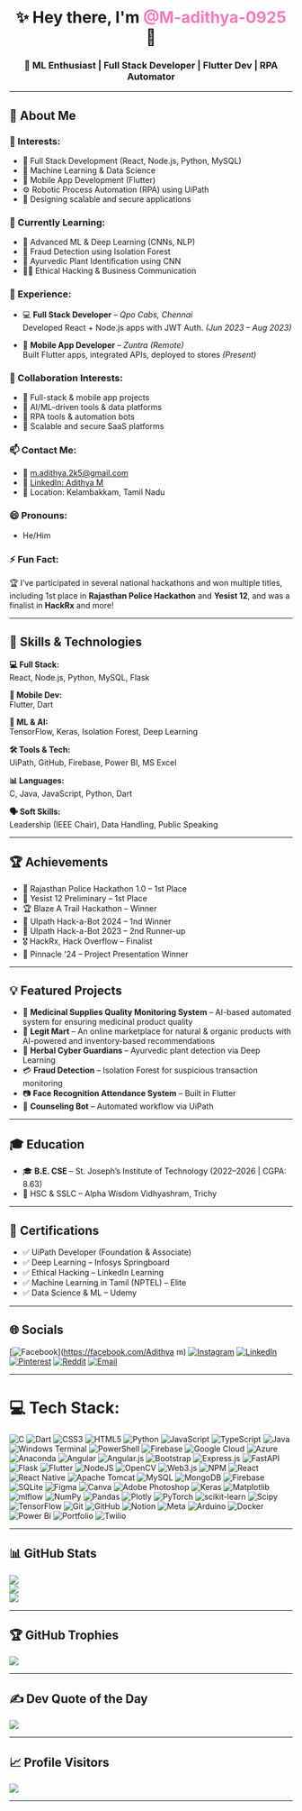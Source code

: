 <h1 align="center">✨ Hey there, I'm <span style="color:#f778ba;">@M-adithya-0925</span> 👋</h1>
<h3 align="center">🚀  ML Enthusiast | Full Stack Developer | Flutter Dev | RPA Automator</h3>

---

## 💫 About Me

### 👀 Interests:
- 🚧 Full Stack Development (React, Node.js, Python, MySQL)
- 🤖 Machine Learning & Data Science
- 📱 Mobile App Development (Flutter)
- ⚙️ Robotic Process Automation (RPA) using UiPath
- 🔐 Designing scalable and secure applications

### 🌱 Currently Learning:
- 🧠 Advanced ML & Deep Learning (CNNs, NLP)
- 💸 Fraud Detection using Isolation Forest
- 🌿 Ayurvedic Plant Identification using CNN
- 🕵️‍♂️ Ethical Hacking & Business Communication

### 💼 Experience:
- 💻 **Full Stack Developer** – *Qpo Cabs, Chennai*  
  Developed React + Node.js apps with JWT Auth. *(Jun 2023 – Aug 2023)*

- 📱 **Mobile App Developer** – *Zuntra (Remote)*  
  Built Flutter apps, integrated APIs, deployed to stores *(Present)*

### 💞️ Collaboration Interests:
- 🔧 Full-stack & mobile app projects
- 🤖 AI/ML-driven tools & data platforms
- 🔁 RPA tools & automation bots
- 🔐 Scalable and secure SaaS platforms

### 📫 Contact Me:
- 📧 [m.adithya.2k5@gmail.com](mailto:m.adithya.2k5@gmail.com)
- 🔗 [LinkedIn: Adithya M](https://www.linkedin.com/in/adithya-m-58714425b/)
- 📍 Location: Kelambakkam, Tamil Nadu

### 😄 Pronouns:  
- He/Him

### ⚡ Fun Fact:  
🏆 I’ve participated in several national hackathons and won multiple titles, including 1st place in **Rajasthan Police Hackathon** and **Yesist 12**, and was a finalist in **HackRx** and more!

---

## 🧠 Skills & Technologies

**💻 Full Stack:**  
React, Node.js, Python, MySQL, Flask  

**📱 Mobile Dev:**  
Flutter, Dart  

**🧠 ML & AI:**  
TensorFlow, Keras, Isolation Forest, Deep Learning  

**🛠️ Tools & Tech:**  
UiPath, GitHub, Firebase, Power BI, MS Excel  

**📊 Languages:**  
C, Java, JavaScript, Python, Dart  

**🗣️ Soft Skills:**  
Leadership (IEEE Chair), Data Handling, Public Speaking

---

## 🏆 Achievements
- 🥇 Rajasthan Police Hackathon 1.0 – 1st Place  
- 🥇 Yesist 12 Preliminary – 1st Place  
- 🏆 Blaze A Trail Hackathon – Winner
- 🥇 UIpath Hack-a-Bot 2024 – 1nd Winner  
- 🥉 UIpath Hack-a-Bot 2023 – 2nd Runner-up  
- 🎖 HackRx, Hack Overflow – Finalist  
- 🏅 Pinnacle '24 – Project Presentation Winner

---

## 💡 Featured Projects
- 🧪 **Medicinal Supplies Quality Monitoring System** – AI-based automated system for ensuring medicinal product quality
- 🛒 **Legit Mart** – An online marketplace for natural & organic products with AI-powered and inventory-based recommendations
- 🌿 **Herbal Cyber Guardians** – Ayurvedic plant detection via Deep Learning  
- 💳 **Fraud Detection** – Isolation Forest for suspicious transaction monitoring  
- 📷 **Face Recognition Attendance System** – Built in Flutter  
- 🤖 **Counseling Bot** – Automated workflow via UiPath

---

## 🎓 Education
- 🎓 **B.E. CSE** – St. Joseph’s Institute of Technology (2022–2026 | CGPA: 8.63)  
- 🏫 HSC & SSLC – Alpha Wisdom Vidhyashram, Trichy

---

## 📜 Certifications
- ✅ UiPath Developer (Foundation & Associate)  
- ✅ Deep Learning – Infosys Springboard  
- ✅ Ethical Hacking – LinkedIn Learning  
- ✅ Machine Learning in Tamil (NPTEL) – Elite  
- ✅ Data Science & ML – Udemy

---

## 🌐 Socials
[![Facebook](https://img.shields.io/badge/Facebook-%231877F2.svg?logo=Facebook&logoColor=white)](https://facebook.com/Adithya m) 
[![Instagram](https://img.shields.io/badge/Instagram-%23E4405F.svg?logo=Instagram&logoColor=white)](https://instagram.com/_adithya.m_m) 
[![LinkedIn](https://img.shields.io/badge/LinkedIn-%230077B5.svg?logo=linkedin&logoColor=white)](https://www.linkedin.com/in/adithya-m-58714425b/) 
[![Pinterest](https://img.shields.io/badge/Pinterest-%23E60023.svg?logo=Pinterest&logoColor=white)](https://pinterest.com/madithya2k5) 
[![Reddit](https://img.shields.io/badge/Reddit-%23FF4500.svg?logo=Reddit&logoColor=white)](https://reddit.com/user/KlutzyCurve1148) 
[![Email](https://img.shields.io/badge/Email-D14836?logo=gmail&logoColor=white)](mailto:m.adithya.2k5@gmail.com) 

---

# 💻 Tech Stack:
![C](https://img.shields.io/badge/c-%2300599C.svg?style=for-the-badge&logo=c&logoColor=white) ![Dart](https://img.shields.io/badge/dart-%230175C2.svg?style=for-the-badge&logo=dart&logoColor=white) ![CSS3](https://img.shields.io/badge/css3-%231572B6.svg?style=for-the-badge&logo=css3&logoColor=white) ![HTML5](https://img.shields.io/badge/html5-%23E34F26.svg?style=for-the-badge&logo=html5&logoColor=white) ![Python](https://img.shields.io/badge/python-3670A0?style=for-the-badge&logo=python&logoColor=ffdd54) ![JavaScript](https://img.shields.io/badge/javascript-%23323330.svg?style=for-the-badge&logo=javascript&logoColor=%23F7DF1E) ![TypeScript](https://img.shields.io/badge/typescript-%23007ACC.svg?style=for-the-badge&logo=typescript&logoColor=white) ![Java](https://img.shields.io/badge/java-%23ED8B00.svg?style=for-the-badge&logo=openjdk&logoColor=white) ![Windows Terminal](https://img.shields.io/badge/Windows%20Terminal-%234D4D4D.svg?style=for-the-badge&logo=windows-terminal&logoColor=white) ![PowerShell](https://img.shields.io/badge/PowerShell-%235391FE.svg?style=for-the-badge&logo=powershell&logoColor=white) ![Firebase](https://img.shields.io/badge/firebase-%23039BE5.svg?style=for-the-badge&logo=firebase) ![Google Cloud](https://img.shields.io/badge/GoogleCloud-%234285F4.svg?style=for-the-badge&logo=google-cloud&logoColor=white) ![Azure](https://img.shields.io/badge/azure-%230072C6.svg?style=for-the-badge&logo=microsoftazure&logoColor=white) ![Anaconda](https://img.shields.io/badge/Anaconda-%2344A833.svg?style=for-the-badge&logo=anaconda&logoColor=white) ![Angular](https://img.shields.io/badge/angular-%23DD0031.svg?style=for-the-badge&logo=angular&logoColor=white) ![Angular.js](https://img.shields.io/badge/angular.js-%23E23237.svg?style=for-the-badge&logo=angularjs&logoColor=white) ![Bootstrap](https://img.shields.io/badge/bootstrap-%238511FA.svg?style=for-the-badge&logo=bootstrap&logoColor=white) ![Express.js](https://img.shields.io/badge/express.js-%23404d59.svg?style=for-the-badge&logo=express&logoColor=%2361DAFB) ![FastAPI](https://img.shields.io/badge/FastAPI-005571?style=for-the-badge&logo=fastapi) ![Flask](https://img.shields.io/badge/flask-%23000.svg?style=for-the-badge&logo=flask&logoColor=white) ![Flutter](https://img.shields.io/badge/Flutter-%2302569B.svg?style=for-the-badge&logo=Flutter&logoColor=white) ![NodeJS](https://img.shields.io/badge/node.js-6DA55F?style=for-the-badge&logo=node.js&logoColor=white) ![OpenCV](https://img.shields.io/badge/opencv-%23white.svg?style=for-the-badge&logo=opencv&logoColor=white) ![Web3.js](https://img.shields.io/badge/web3.js-F16822?style=for-the-badge&logo=web3.js&logoColor=white) ![NPM](https://img.shields.io/badge/NPM-%23CB3837.svg?style=for-the-badge&logo=npm&logoColor=white) ![React](https://img.shields.io/badge/react-%2320232a.svg?style=for-the-badge&logo=react&logoColor=%2361DAFB) ![React Native](https://img.shields.io/badge/react_native-%2320232a.svg?style=for-the-badge&logo=react&logoColor=%2361DAFB) ![Apache Tomcat](https://img.shields.io/badge/apache%20tomcat-%23F8DC75.svg?style=for-the-badge&logo=apache-tomcat&logoColor=black) ![MySQL](https://img.shields.io/badge/mysql-4479A1.svg?style=for-the-badge&logo=mysql&logoColor=white) ![MongoDB](https://img.shields.io/badge/MongoDB-%234ea94b.svg?style=for-the-badge&logo=mongodb&logoColor=white) ![Firebase](https://img.shields.io/badge/firebase-a08021?style=for-the-badge&logo=firebase&logoColor=ffcd34) ![SQLite](https://img.shields.io/badge/sqlite-%2307405e.svg?style=for-the-badge&logo=sqlite&logoColor=white) ![Figma](https://img.shields.io/badge/figma-%23F24E1E.svg?style=for-the-badge&logo=figma&logoColor=white) ![Canva](https://img.shields.io/badge/Canva-%2300C4CC.svg?style=for-the-badge&logo=Canva&logoColor=white) ![Adobe Photoshop](https://img.shields.io/badge/adobe%20photoshop-%2331A8FF.svg?style=for-the-badge&logo=adobe%20photoshop&logoColor=white) ![Keras](https://img.shields.io/badge/Keras-%23D00000.svg?style=for-the-badge&logo=Keras&logoColor=white) ![Matplotlib](https://img.shields.io/badge/Matplotlib-%23ffffff.svg?style=for-the-badge&logo=Matplotlib&logoColor=black) ![mlflow](https://img.shields.io/badge/mlflow-%23d9ead3.svg?style=for-the-badge&logo=numpy&logoColor=blue) ![NumPy](https://img.shields.io/badge/numpy-%23013243.svg?style=for-the-badge&logo=numpy&logoColor=white) ![Pandas](https://img.shields.io/badge/pandas-%23150458.svg?style=for-the-badge&logo=pandas&logoColor=white) ![Plotly](https://img.shields.io/badge/Plotly-%233F4F75.svg?style=for-the-badge&logo=plotly&logoColor=white) ![PyTorch](https://img.shields.io/badge/PyTorch-%23EE4C2C.svg?style=for-the-badge&logo=PyTorch&logoColor=white) ![scikit-learn](https://img.shields.io/badge/scikit--learn-%23F7931E.svg?style=for-the-badge&logo=scikit-learn&logoColor=white) ![Scipy](https://img.shields.io/badge/SciPy-%230C55A5.svg?style=for-the-badge&logo=scipy&logoColor=%white) ![TensorFlow](https://img.shields.io/badge/TensorFlow-%23FF6F00.svg?style=for-the-badge&logo=TensorFlow&logoColor=white) ![Git](https://img.shields.io/badge/git-%23F05033.svg?style=for-the-badge&logo=git&logoColor=white) ![GitHub](https://img.shields.io/badge/github-%23121011.svg?style=for-the-badge&logo=github&logoColor=white) ![Notion](https://img.shields.io/badge/Notion-%23000000.svg?style=for-the-badge&logo=notion&logoColor=white) ![Meta](https://img.shields.io/badge/Meta-%230467DF.svg?style=for-the-badge&logo=Meta&logoColor=white) ![Arduino](https://img.shields.io/badge/-Arduino-00979D?style=for-the-badge&logo=Arduino&logoColor=white) ![Docker](https://img.shields.io/badge/docker-%230db7ed.svg?style=for-the-badge&logo=docker&logoColor=white) ![Power Bi](https://img.shields.io/badge/power_bi-F2C811?style=for-the-badge&logo=powerbi&logoColor=black) ![Portfolio](https://img.shields.io/badge/Portfolio-%23000000.svg?style=for-the-badge&logo=firefox&logoColor=#FF7139) ![Twilio](https://img.shields.io/badge/Twilio-F22F46?style=for-the-badge&logo=Twilio&logoColor=white)

---

## 📊 GitHub Stats
![](https://github-readme-stats.vercel.app/api?username=M-adithya-0925&theme=dark&hide_border=false)<br/>
![](https://nirzak-streak-stats.vercel.app/?user=M-adithya-0925&theme=dark&hide_border=false)<br/>
![](https://github-readme-stats.vercel.app/api/top-langs/?username=M-adithya-0925&theme=dark&hide_border=false&layout=compact)

---

## 🏆 GitHub Trophies
![](https://github-profile-trophy.vercel.app/?username=M-adithya-0925&theme=radical&no-frame=false&no-bg=true&margin-w=4)

---

## ✍️ Dev Quote of the Day
![](https://quotes-github-readme.vercel.app/api?type=horizontal&theme=radical)

---

## 📈 Profile Visitors
[![](https://visitcount.itsvg.in/api?id=M-adithya-0925&icon=0&color=0)](https://visitcount.itsvg.in)

---

<!-- Built with ❤️ by Adithya using GPRM -->



